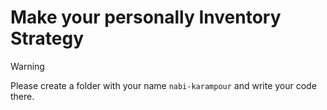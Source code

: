 # Make your personally Inventory Strategy

> [!WARNING]
> Please create a folder with your name `nabi-karampour` and write your code there.
